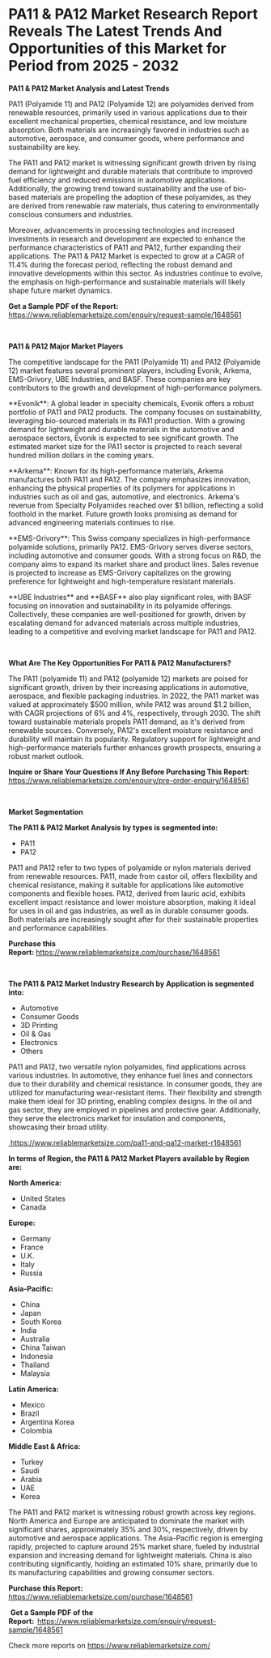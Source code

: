 <p><h1>PA11 & PA12 Market Research Report Reveals The Latest Trends And Opportunities of this Market for Period from 2025 - 2032</h1></p><p><strong>PA11 & PA12 Market Analysis and Latest Trends</strong></p>
<p><p>PA11 (Polyamide 11) and PA12 (Polyamide 12) are polyamides derived from renewable resources, primarily used in various applications due to their excellent mechanical properties, chemical resistance, and low moisture absorption. Both materials are increasingly favored in industries such as automotive, aerospace, and consumer goods, where performance and sustainability are key.</p><p>The PA11 and PA12 market is witnessing significant growth driven by rising demand for lightweight and durable materials that contribute to improved fuel efficiency and reduced emissions in automotive applications. Additionally, the growing trend toward sustainability and the use of bio-based materials are propelling the adoption of these polyamides, as they are derived from renewable raw materials, thus catering to environmentally conscious consumers and industries.</p><p>Moreover, advancements in processing technologies and increased investments in research and development are expected to enhance the performance characteristics of PA11 and PA12, further expanding their applications. The PA11 & PA12 Market is expected to grow at a CAGR of 11.4% during the forecast period, reflecting the robust demand and innovative developments within this sector. As industries continue to evolve, the emphasis on high-performance and sustainable materials will likely shape future market dynamics.</p></p>
<p><strong>Get a Sample PDF of the Report:&nbsp;</strong> <a href="https://www.reliablemarketsize.com/enquiry/request-sample/1648561?utm_campaign=2629&utm_medium=2&utm_source=Github&utm_content=ia&utm_term=28022025&utm_id=pa11-pa12">https://www.reliablemarketsize.com/enquiry/request-sample/1648561</a></p>
<p>&nbsp;</p>
<p><strong>PA11 & PA12 Major Market Players</strong></p>
<p><p>The competitive landscape for the PA11 (Polyamide 11) and PA12 (Polyamide 12) market features several prominent players, including Evonik, Arkema, EMS-Grivory, UBE Industries, and BASF. These companies are key contributors to the growth and development of high-performance polymers.</p><p>**Evonik**: A global leader in specialty chemicals, Evonik offers a robust portfolio of PA11 and PA12 products. The company focuses on sustainability, leveraging bio-sourced materials in its PA11 production. With a growing demand for lightweight and durable materials in the automotive and aerospace sectors, Evonik is expected to see significant growth. The estimated market size for the PA11 sector is projected to reach several hundred million dollars in the coming years.</p><p>**Arkema**: Known for its high-performance materials, Arkema manufactures both PA11 and PA12. The company emphasizes innovation, enhancing the physical properties of its polymers for applications in industries such as oil and gas, automotive, and electronics. Arkema's revenue from Specialty Polyamides reached over $1 billion, reflecting a solid foothold in the market. Future growth looks promising as demand for advanced engineering materials continues to rise.</p><p>**EMS-Grivory**: This Swiss company specializes in high-performance polyamide solutions, primarily PA12. EMS-Grivory serves diverse sectors, including automotive and consumer goods. With a strong focus on R&D, the company aims to expand its market share and product lines. Sales revenue is projected to increase as EMS-Grivory capitalizes on the growing preference for lightweight and high-temperature resistant materials.</p><p>**UBE Industries** and **BASF** also play significant roles, with BASF focusing on innovation and sustainability in its polyamide offerings. Collectively, these companies are well-positioned for growth, driven by escalating demand for advanced materials across multiple industries, leading to a competitive and evolving market landscape for PA11 and PA12.</p></p>
<p>&nbsp;</p>
<p><strong>What Are The Key Opportunities For PA11 & PA12 Manufacturers?</strong></p>
<p><p>The PA11 (polyamide 11) and PA12 (polyamide 12) markets are poised for significant growth, driven by their increasing applications in automotive, aerospace, and flexible packaging industries. In 2022, the PA11 market was valued at approximately $500 million, while PA12 was around $1.2 billion, with CAGR projections of 6% and 4%, respectively, through 2030. The shift toward sustainable materials propels PA11 demand, as it's derived from renewable sources. Conversely, PA12's excellent moisture resistance and durability will maintain its popularity. Regulatory support for lightweight and high-performance materials further enhances growth prospects, ensuring a robust market outlook.</p></p>
<p><strong>Inquire or Share Your Questions If Any Before Purchasing This Report:</strong> <a href="https://www.reliablemarketsize.com/enquiry/pre-order-enquiry/1648561?utm_campaign=2629&utm_medium=2&utm_source=Github&utm_content=ia&utm_term=28022025&utm_id=pa11-pa12">https://www.reliablemarketsize.com/enquiry/pre-order-enquiry/1648561</a></p>
<p>&nbsp;</p>
<p><strong>Market Segmentation</strong></p>
<p><strong>The PA11 & PA12 Market Analysis by types is segmented into:</strong></p>
<p><ul><li>PA11</li><li>PA12</li></ul></p>
<p><p>PA11 and PA12 refer to two types of polyamide or nylon materials derived from renewable resources. PA11, made from castor oil, offers flexibility and chemical resistance, making it suitable for applications like automotive components and flexible hoses. PA12, derived from lauric acid, exhibits excellent impact resistance and lower moisture absorption, making it ideal for uses in oil and gas industries, as well as in durable consumer goods. Both materials are increasingly sought after for their sustainable properties and performance capabilities.</p></p>
<p><strong>Purchase this Report:&nbsp;</strong><a href="https://www.reliablemarketsize.com/purchase/1648561?utm_campaign=2629&utm_medium=2&utm_source=Github&utm_content=ia&utm_term=28022025&utm_id=pa11-pa12">https://www.reliablemarketsize.com/purchase/1648561</a></p>
<p>&nbsp;</p>
<p><strong>The PA11 & PA12 Market Industry Research by Application is segmented into:</strong></p>
<p><ul><li>Automotive</li><li>Consumer Goods</li><li>3D Printing</li><li>Oil & Gas</li><li>Electronics</li><li>Others</li></ul></p>
<p><p>PA11 and PA12, two versatile nylon polyamides, find applications across various industries. In automotive, they enhance fuel lines and connectors due to their durability and chemical resistance. In consumer goods, they are utilized for manufacturing wear-resistant items. Their flexibility and strength make them ideal for 3D printing, enabling complex designs. In the oil and gas sector, they are employed in pipelines and protective gear. Additionally, they serve the electronics market for insulation and components, showcasing their broad utility.</p></p>
<p><a href="https://www.reliablemarketsize.com/pa11-and-pa12-market-r1648561?utm_campaign=2629&utm_medium=2&utm_source=Github&utm_content=ia&utm_term=28022025&utm_id=pa11-pa12">&nbsp;https://www.reliablemarketsize.com/pa11-and-pa12-market-r1648561</a></p>
<p><strong>In terms of Region, the PA11 & PA12 Market Players available by Region are:</strong></p>
<p>
    <p> <strong> North America: </strong>
        <ul>
            <li>United States</li>
            <li>Canada</li>
        </ul>
        </p> 
    <p> <strong> Europe: </strong>
        <ul>
            <li>Germany</li>
            <li>France</li>
            <li>U.K.</li>
            <li>Italy</li>
            <li>Russia</li>
        </ul>
        </p> 
    <p> <strong> Asia-Pacific: </strong>
        <ul>
            <li>China</li>
            <li>Japan</li>
            <li>South Korea</li>
            <li>India</li>
            <li>Australia</li>
            <li>China Taiwan</li>
            <li>Indonesia</li>
            <li>Thailand</li>
            <li>Malaysia</li>
        </ul>
        </p> 
    <p> <strong> Latin America: </strong>
        <ul>
            <li>Mexico</li>
            <li>Brazil</li>
            <li>Argentina Korea</li>
            <li>Colombia</li>
        </ul>
        </p> 
    <p> <strong> Middle East & Africa: </strong>
        <ul>
            <li>Turkey</li>
            <li>Saudi</li>
            <li>Arabia</li>
            <li>UAE</li>
            <li>Korea</li>
        </ul>
    </p>
    </p>
<p><p>The PA11 and PA12 market is witnessing robust growth across key regions. North America and Europe are anticipated to dominate the market with significant shares, approximately 35% and 30%, respectively, driven by automotive and aerospace applications. The Asia-Pacific region is emerging rapidly, projected to capture around 25% market share, fueled by industrial expansion and increasing demand for lightweight materials. China is also contributing significantly, holding an estimated 10% share, primarily due to its manufacturing capabilities and growing consumer sectors.</p></p>
<p><strong>Purchase this Report: </strong><a href="https://www.reliablemarketsize.com/purchase/1648561?utm_campaign=2629&utm_medium=2&utm_source=Github&utm_content=ia&utm_term=28022025&utm_id=pa11-pa12">https://www.reliablemarketsize.com/purchase/1648561</a></p>
<p>&nbsp;<strong>Get a Sample PDF of the Report:&nbsp;&nbsp;</strong><a href="https://www.reliablemarketsize.com/enquiry/request-sample/1648561?utm_campaign=2629&utm_medium=2&utm_source=Github&utm_content=ia&utm_term=28022025&utm_id=pa11-pa12">https://www.reliablemarketsize.com/enquiry/request-sample/1648561</a></p>
<p><strong></strong></p>
<p>Check more reports on <a href="https://www.reliablemarketsize.com/?utm_campaign=2629&utm_medium=2&utm_source=Github&utm_content=ia&utm_term=28022025&utm_id=pa11-pa12">https://www.reliablemarketsize.com/</a></p>